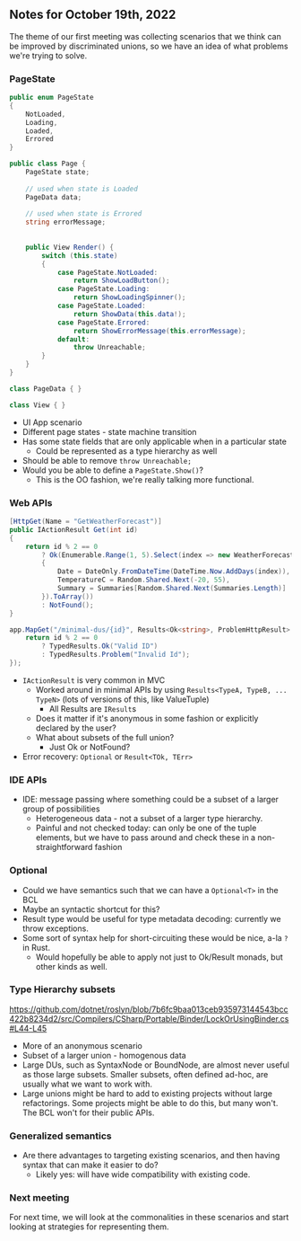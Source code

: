 ## Notes for October 19th, 2022

The theme of our first meeting was collecting scenarios that we think can be improved by discriminated unions, so we have an idea of what problems we're trying
to solve.

### PageState

```cs
public enum PageState
{
    NotLoaded,
    Loading,
    Loaded,
    Errored
}

public class Page {
    PageState state;
    
    // used when state is Loaded
    PageData data;
    
    // used when state is Errored
    string errorMessage;
    
    
    public View Render() {
        switch (this.state)
        {
            case PageState.NotLoaded:
                return ShowLoadButton();
            case PageState.Loading:
                return ShowLoadingSpinner();
            case PageState.Loaded:
                return ShowData(this.data!);
            case PageState.Errored:
                return ShowErrorMessage(this.errorMessage);
            default:
                throw Unreachable;
        }
    }
}

class PageData { }

class View { }
```

* UI App scenario
* Different page states - state machine transition
* Has some state fields that are only applicable when in a particular state
    * Could be represented as a type hierarchy as well
* Should be able to remove `throw Unreachable;`
* Would you be able to define a `PageState.Show()`?
    * This is the OO fashion, we're really talking more functional.

### Web APIs

```cs
[HttpGet(Name = "GetWeatherForecast")]
public IActionResult Get(int id)
{
    return id % 2 == 0
        ? Ok(Enumerable.Range(1, 5).Select(index => new WeatherForecast
        {
            Date = DateOnly.FromDateTime(DateTime.Now.AddDays(index)),
            TemperatureC = Random.Shared.Next(-20, 55),
            Summary = Summaries[Random.Shared.Next(Summaries.Length)]
        }).ToArray())
        : NotFound();
}

app.MapGet("/minimal-dus/{id}", Results<Ok<string>, ProblemHttpResult> (int id) => {
    return id % 2 == 0
        ? TypedResults.Ok("Valid ID")
        : TypedResults.Problem("Invalid Id");
});
```

* `IActionResult` is very common in MVC
    * Worked around in minimal APIs by using `Results<TypeA, TypeB, ... TypeN>` (lots of versions of this, like ValueTuple)
        * All Results are `IResult`s
    * Does it matter if it's anonymous in some fashion or explicitly declared by the user?
    * What about subsets of the full union?
        * Just Ok or NotFound?
* Error recovery: `Optional` or `Result<TOk, TErr>`

### IDE APIs

* IDE: message passing where something could be a subset of a larger group of possibilities
    * Heterogeneous data - not a subset of a larger type hierarchy.
    * Painful and not checked today: can only be one of the tuple elements, but we have to pass around and check these in a non-straightforward fashion

### Optional

* Could we have semantics such that we can have a `Optional<T>` in the BCL
* Maybe an syntactic shortcut for this?
* Result type would be useful for type metadata decoding: currently we throw exceptions.
* Some sort of syntax help for short-circuiting these would be nice, a-la `?` in Rust.
    * Would hopefully be able to apply not just to Ok/Result monads, but other kinds as well.

### Type Hierarchy subsets

https://github.com/dotnet/roslyn/blob/7b6fc9baa013ceb935973144543bcc422b8234d2/src/Compilers/CSharp/Portable/Binder/LockOrUsingBinder.cs#L44-L45

* More of an anonymous scenario
* Subset of a larger union - homogenous data
* Large DUs, such as SyntaxNode or BoundNode, are almost never useful as those large subsets. Smaller subsets, often defined ad-hoc, are usually what we want to work with.
* Large unions might be hard to add to existing projects without large refactorings. Some projects might be able to do this, but many won't. The BCL won't for their public APIs.

### Generalized semantics

* Are there advantages to targeting existing scenarios, and then having syntax that can make it easier to do?
    * Likely yes: will have wide compatibility with existing code.

### Next meeting

For next time, we will look at the commonalities in these scenarios and start looking at strategies for representing them.
